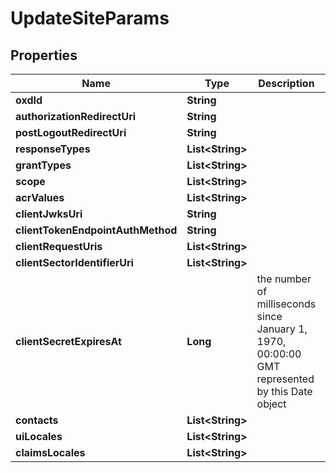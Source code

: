 
# UpdateSiteParams

## Properties
Name | Type | Description | Notes
------------ | ------------- | ------------- | -------------
**oxdId** | **String** |  | 
**authorizationRedirectUri** | **String** |  |  [optional]
**postLogoutRedirectUri** | **String** |  |  [optional]
**responseTypes** | **List&lt;String&gt;** |  |  [optional]
**grantTypes** | **List&lt;String&gt;** |  |  [optional]
**scope** | **List&lt;String&gt;** |  |  [optional]
**acrValues** | **List&lt;String&gt;** |  |  [optional]
**clientJwksUri** | **String** |  |  [optional]
**clientTokenEndpointAuthMethod** | **String** |  |  [optional]
**clientRequestUris** | **List&lt;String&gt;** |  |  [optional]
**clientSectorIdentifierUri** | **List&lt;String&gt;** |  |  [optional]
**clientSecretExpiresAt** | **Long** | the number of milliseconds since January 1, 1970, 00:00:00 GMT represented by this Date object |  [optional]
**contacts** | **List&lt;String&gt;** |  |  [optional]
**uiLocales** | **List&lt;String&gt;** |  |  [optional]
**claimsLocales** | **List&lt;String&gt;** |  |  [optional]



